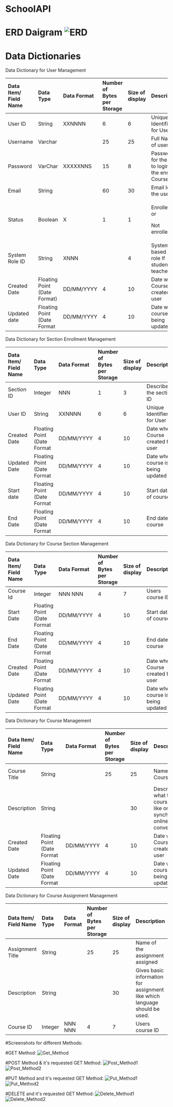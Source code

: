 # SchoolAPI
# ERD Daigram ![ERD](https://user-images.githubusercontent.com/65688803/123496837-1f612d00-d5f8-11eb-8f30-48116939f5d4.jpeg)

# Data Dictionaries
Data Dictionary for User Management 

Data Item/<br>Field Name|Data Type|Data Format|Number of Bytes per Storage|Size of display|Description|Example|
| :- | :- | :- | :- | :- | :- | :- |
|User ID|String|XXNNNN|6|6|Unique Identifier for User|PB1234|
|Username|Varchar||25|25|Full Name of user|Payal Bhalala|
|Password|VarChar|XXXXXNNS|15|8|Password for the User to login for the enrolled Course|Qwert12^|
|Email|String||60|30|Email Id of the user|Kbb1@njit.edu|
|Status|Boolean|X|1|1|<p>Enrolled(y) or</p><p>Not enrolled(N)</p>|Y|
|System Role ID|String|XNNN||4|System ID based on role If student or teacher|T123|
|Created Date|Floating Point<br>(Date Format)|DD/MM/YYYY|4|10|Date when Course created for user|03/21/1995|
|Updated date|Floating Point<br>(Date Format|DD/MM/YYYY|4|10|Date when course is being updated|03/21/1995|

Data Dictionary for Section Enrollment Management

|Data Item/<br>Field Name|Data Type|Data Format|Number of Bytes per Storage|Size of display|Description|Example|
| :- | :- | :- | :- | :- | :- | :- |
|Section ID|Integer|NNN|1|3|Describes the section ID |123|
|User ID|String|XXNNNN|6|6|Unique Identifier for User|PB1234|
|Created Date|Floating Point<br>(Date Format|DD/MM/YYYY|4|10|Date when Course created for user|03/21/1995|
|Updated Date|Floating Point<br>(Date Format|DD/MM/YYYY|4|10|Date when course is being updated|03/21/1995|
|Start date|Floating Point<br>(Date Format|DD/MM/YYYY|4|10|Start date of course|03/21/1995|
|End Date|Floating Point<br>(Date Format|DD/MM/YYYY|4|10|End date of course|03/21/1995|

Data Dictionary for Course Section Management

|Data Item/<br>Field Name|Data Type|Data Format|Number of Bytes per Storage|Size of display|Description|Example|
| :- | :- | :- | :- | :- | :- | :- |
|Course Id|Integer|NNN NNN|4|7|Users course ID|690 850|
|Start Date|Floating Point<br>(Date Format|DD/MM/YYYY|4|10|Start date of course|03/21/1995|
|End Date|Floating Point<br>(Date Format|DD/MM/YYYY|4|10|End date of course|03/21/1995|
|Created Date|Floating Point<br>(Date Format|DD/MM/YYYY|4|10|Date when Course created for user|03/21/1995|
|Updated Date|Floating Point<br>(Date Format|DD/MM/YYYY|4|10|Date when course is being updated|03/21/1995|

Data Dictionary for Course Management

|Data Item/<br>Field Name|Data Type|Data Format|Number of Bytes per Storage|Size of display|Description|Example|
| :- | :- | :- | :- | :- | :- | :- |
|Course Title|String||25|25|Name of the Course|Web Systems Development|
|Description|String|||30|Describe what type of course is like online, synchronous online or converged|Online|
|Created Date|Floating Point<br>(Date Format|DD/MM/YYYY|4|10|Date when Course created for user|03/21/1995|
|Updated Date|Floating Point<br>(Date Format|DD/MM/YYYY|4|10|Date when course is being updated|03/21/1995|

Data Dictionary for Course Assignment Management

|Data Item/<br>Field Name|Data Type|Data Format|Number of Bytes per Storage|Size of display|Description|Example|
| :- | :- | :- | :- | :- | :- | :- |
|Assignment Title|String||25|25|Name of the assignment assigned|Create a Calculator|
|Description|String|||30|Gives basic information for assignment like which language should be used.|Python|
|Course ID|Integer|NNN NNN|4|7|Users course ID|690 850|

#Screenshots for different Methods:

#GET Method:
![Get_Method](https://user-images.githubusercontent.com/65688803/126912993-ab4e2bae-790e-4c21-9205-1d7f32a5f9a0.PNG)

#POST Method & it's requested GET Method:
![Post_Method1](https://user-images.githubusercontent.com/65688803/126913012-9a9b8cb3-c231-4dc8-bbf1-d0de8713386e.PNG)
![Post_Method2](https://user-images.githubusercontent.com/65688803/126913023-dcc2adef-6a8c-4ebf-acf3-b50cc31eee22.PNG)

#PUT Method and it's requested GET Method:
![Put_Method1](https://user-images.githubusercontent.com/65688803/126913053-26dd5075-badf-4382-931e-c1be6117e2dd.PNG)
![Put_Method2](https://user-images.githubusercontent.com/65688803/126913059-0e190bfd-53f7-4612-b531-09298bd4449f.PNG)

#DELETE and it's requested GET Method:
![Delete_Method1](https://user-images.githubusercontent.com/65688803/126913080-c4308d50-e316-4023-995e-bddaf37a74c9.PNG)
![Delete_Method2](https://user-images.githubusercontent.com/65688803/126913088-069e0861-28f4-4164-bbfc-8f37ea175470.PNG)

